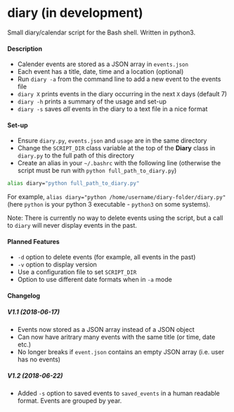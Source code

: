 # diary (in development)
Small diary/calendar script for the Bash shell. Written in python3.

#### Description
- Calender events are stored as a JSON array in `events.json`
- Each event has a title, date, time and a location (optional)
- Run `diary -a` from the command line to add a new event to the events file
- `diary X` prints events in the diary occurring in the next `X` days (default 7)
- `diary -h` prints a summary of the usage and set-up
- `diary -s` saves _all_ events in the diary to a text file in a nice format

#### Set-up
- Ensure `diary.py`, `events.json` and `usage` are in the same directory
- Change the `SCRIPT_DIR` class variable at the top of the **Diary** class in `diary.py` to the full path of this directory
- Create an alias in your `~/.bashrc` with the following line (otherwise the script must be run with `python full_path_to_diary.py`)
```sh
alias diary="python full_path_to_diary.py"
```
For example, `alias diary="python /home/username/diary-folder/diary.py"` 
(here `python` is your python 3 executable - `python3` on some systems). 

Note: There is currently no way to delete events using the script, but a call to `diary` will never display events in the past.

#### Planned Features
- `-d` option to delete events (for example, all events in the past)
- `-v` option to display version
- Use a configuration file to set `SCRIPT_DIR` 
- Option to use different date formats when in `-a` mode

#### Changelog
##### V1.1 (2018-06-17)
- Events now stored as a JSON array instead of a JSON object
- Can now have aritrary many events with the same title (or time, date etc.)
- No longer breaks if `event.json` contains an empty JSON array (i.e. user has no events)
##### V1.2 (2018-06-22)
- Added `-s` option to saved events to `saved_events` in a human readable format. Events are grouped by year.
